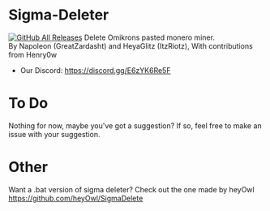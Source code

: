 # Sigma-Deleter
[![GitHub All Releases](https://img.shields.io/github/downloads/XatzClient/Sigma-Deleter/total.svg)](https://github.com/XatzClient/Sigma-Deleter/releases)
Delete Omikrons pasted monero miner.        
By Napoleon (GreatZardasht) and HeyaGlitz (ItzRiotz), With contributions from Henry0w
-  Our Discord: https://discord.gg/E6zYK6Re5F    

# To Do
Nothing for now, maybe you've got a suggestion? If so, feel free to make an issue with your suggestion.

# Other

Want a .bat version of sigma deleter? Check out the one made by heyOwl https://github.com/heyOwl/SigmaDelete  
